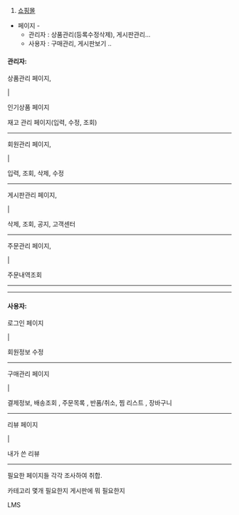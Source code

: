 1. <u>쇼핑몰</u>

- 페이지 -
  * 관리자 : 상품관리(등록수정삭제), 게시판관리...
  * 사용자 : 구매관리, 게시판보기 ..





#### 관리자: 

상품관리 페이지,	   						 

   |																				

인기상품 페이지									

재고 관리 페이지(입력, 수정, 조회)

---



회원관리 페이지,

|

입력, 조회, 삭제, 수정

----



게시판관리 페이지,

|

삭제, 조회, 공지,  고객센터

---



주문관리 페이지,

|

주문내역조회

---

----



#### 사용자:

로그인 페이지

|

회원정보 수정



---



구매관리 페이지

|

결제정보, 배송조회 , 주문목록 , 반품/취소, 찜 리스트 , 장바구니



---

리뷰 페이지

|

내가 쓴 리뷰

----













필요한 페이지들 각각 조사하여 취합.

카테고리 몇개 필요한지 게시판에 뭐 필요한지



















LMS